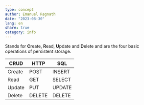 ```yaml
---
type: concept
author: Emanuel Regnath
date: "2023-08-30"
lang: en
share: true
category: info
---
```

Stands for **C**reate, **R**ead, **U**pdate and **D**elete and are the four basic operations of persistent storage.


| CRUD   | HTTP   | SQL    |
| ------ | ------ | ------ |
| Create | POST   | INSERT |
| Read   | GET    | SELECT |
| Update | PUT    | UPDATE |
| Delete | DELETE | DELETE       |
